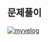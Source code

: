 ## 문제풀이

[![myvelog](https://img.shields.io/badge/2914%20풀이%20정리%20-바로가기-18D6A5)](https://velog.io/@osk3856/BOJ-JAVA-Bronze5-2475)
